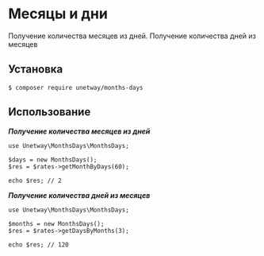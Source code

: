 # Месяцы и дни

Получение количества месяцев из дней. Получение количества дней из месяцев


## Установка

````
$ composer require unetway/months-days
````


## Использование

***Получение количества месяцев из дней***


````
use Unetway\MonthsDays\MonthsDays;

$days = new MonthsDays();
$res = $rates->getMonthByDays(60);

echo $res; // 2
````


***Получение количества дней из месяцев***


````
use Unetway\MonthsDays\MonthsDays;

$months = new MonthsDays();
$res = $rates->getDaysByMonths(3);

echo $res; // 120
````

